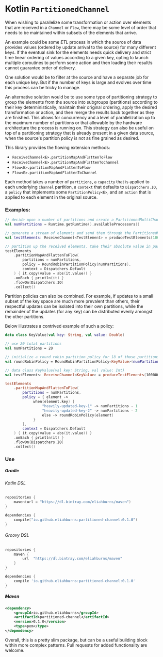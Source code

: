 # Kotlin `PartitionedChannel`

When wishing to parallelize some transformation or action over elements that are received in a `Channel` or `Flow`, 
there may be some level of order that needs to be maintained within subsets of the elements that arrive.

An example could be some *ETL* process in which the source of data provides values (ordered by update arrival to the 
source) for many different keys. If the eventual sink for the elements needs quick delivery and strict time linear 
ordering of values according to a given key, opting to launch multiple coroutines to perform some action and then 
loading their result/s cannot guarantee order of delivery.

One solution would be to filter at the source and have a separate job for each unique key. But if the number of
keys is large and evolves over time this process can be tricky to manage.

An alternative solution would be to use some type of partitioning strategy to group the elements from the source into
subgroups (partitions) according to their key deterministically, maintain their original ordering, apply the desired
transformation or action, and then merge the results back together as they are finished. This allows for concurrency
and a level of parallelization up to the maximum number of partitions or that allowable by the hardware architecture the
process is running on. This strategy can also be useful on top of a partitioning strategy that is already present in a
given data source, when the source's partition policy is not as fine grained as desired.

This library provides the flowing extension methods: 
* `ReceiveChannel<E>.partitionMapAndFlattenToFlow`
* `ReceiveChannel<E>.partitionMapAndFlattenToChannel`
* `Flow<E>.partitionMapAndFlattenToFlow`
* `Flow<E>.partitionMapAndFlattenToChannel`

Each method takes a number of `partitions`, a `capacity` that is applied to each underlying `Channel` partition, a
`context` that defaults to `Dispatchers.IO`, a `policy` that implements some `PartitionPolicy<E>`, and an `action` that
is applied to each element in the original source.


### Examples: 

```kotlin
// decide upon a number of partitions and create a PartitionedMultiChannel
val numPartitions = Runtime.getRuntime().availableProcessors()

// generate a stream of elements and send them through the PartitionedMultiChannel 
val testElements: ReceiveChannel<TestElement> = produceTestElements(10000000000)

// partition up the received elements, take their absolute value in parallel, and then flatten into a flow
testElements
    .partitionMapAndFlattenToFlow(
        partitions = numPartitions,
        policy = RoundRobinPartitionPolicy(numPartitions),
        context = Dispatchers.Default
    ) { it.copy(value = abs(it.value)) }
    .onEach { println(it) }
    .flowOn(Dispatchers.IO)
    .collect()
```

Partition policies can also be combined. For example, if updates to a small subset of the key space are much more 
prevalent than others, their respectful updates can be isolated into their own partitions, while the remainder of
the updates (for any key) can be distributed evenly amongst the other partitions. 

Below illustrates a contrived example of such a policy:

```kotlin
data class KeyValue(val key: String, val value: Double)

// use 20 total partitions
val numPartitions = 20

// initialize a round robin partition policy for 18 of those partitions
val roundRobinPolicy = RoundRobinPartitionPolicy<KeyValue>(numPartitions - 2)

// data class KeyValue(val key: String, val value: Int)
val testElements: ReceiveChannel<KeyValue> = produceTestElements(10000000000)

testElements
    .partitionMapAndFlattenToFlow(
        partitions = numPartitions,
        policy = { element ->
             when(element.key) {
                 "heavily-updated-key-1" -> numPartitions - 1
                 "heavily-updated-key-2" -> numPartitions - 2
                 else -> roundRobinPolicy(element)
             }
        },
        context = Dispatchers.Default
    ) { it.copy(value = abs(it.value)) }
    .onEach { println(it) }
    .flowOn(Dispatchers.IO)
    .collect()
```

### Use

##### Gradle

###### Kotlin DSL
```kotlin
repositories {
    maven(url = "https://dl.bintray.com/eliahburns/maven")
}

dependencies {
    compile("io.github.eliahburns:partitioned-channel:0.1.0")
}
```

###### Groovy DSL
```groovy
repositories {
    maven {
        url  "https://dl.bintray.com/eliahburns/maven" 
    }
}

dependencies {
    compile 'io.github.eliahburns:partitioned-channel:0.1.0'
}
```

##### Maven
```xml
<dependency>
	<groupId>io.github.eliahburns</groupId>
	<artifactId>partitioned-channel</artifactId>
	<version>0.1.0</version>
	<type>pom</type>
</dependency>
```

Overall, this is a pretty slim package, but can be a useful building block within more complex patterns. Pull requests 
for added functionality are welcome.  
